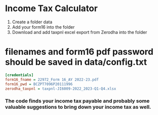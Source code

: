 # Income Tax Calculator
1. Create a folder data
2. Add your form16 into the folder
3. Download and add taxpnl excel export from Zerodha into the folder

# filenames and form16 pdf password should be saved in data/config.txt

```ini
[credentials]
form16_fname = 22972_Form 16_AY 2022-23.pdf
form16_pwd = BCZPT7096P20111996
zerodha_taxpnl = taxpnl-JI6009-2022_2023-Q1-Q4.xlsx
```

### The code finds your income tax payable and probably some valuable suggestions to bring down your income tax as well.